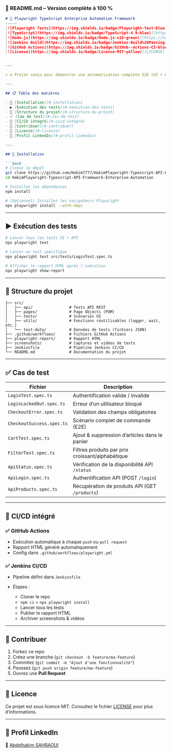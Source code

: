 ### 📝 README.md – Version complète à 100 %

````markdown
# 🚀 Playwright TypeScript Enterprise Automation Framework
-----
[![Playwright Tests](https://img.shields.io/badge/Playwright-Test-blue)](https://playwright.dev)
[![TypeScript](https://img.shields.io/badge/TypeScript-4.9-blue)](https://www.typescriptlang.org/)
[![Node.js](https://img.shields.io/badge/Node.js-v18-green)](https://nodejs.org/)
[![Jenkins Build](https://img.shields.io/badge/Jenkins-Build%20Passing-brightgreen)](#)
[![GitHub Actions](https://img.shields.io/badge/GitHub--Actions-CI-blue)](#)
[![License](https://img.shields.io/badge/License-MIT-yellow)](LICENSE)


---

> ⚙️ Projet conçu pour démontrer une automatisation complète E2E (UI + API) avec **Playwright**, **TypeScript**, **Node.js**, et **CI/CD via GitHub Actions & Jenkins**. Ce framework est prêt à l’emploi pour des environnements professionnels.

---

## 📋 Table des matières

- 🔧 [Installation](#-installation)
- ▶️ [Exécution des tests](#️-exécution-des-tests)
- 📂 [Structure du projet](#-structure-du-projet)
- ✅ [Cas de test](#-cas-de-test)
- 🔄 [CI/CD intégré](#-cicd-intégré)
- 🤝 [Contribuer](#-contribuer)
- 📄 [Licence](#-licence)
- 🔗 [Profil LinkedIn](#-profil-linkedin)

---

## 🔧 Installation

```bash
# Clonez le dépôt
git clone https://github.com/Hakim7777/HakimPlaywright-Typescript-API-Framework-Enterprise-Automation.git
cd HakimPlaywright-Typescript-API-Framework-Enterprise-Automation

# Installez les dépendances
npm install

# (Optionnel) Installez les navigateurs Playwright
npx playwright install --with-deps
````

---

## ▶️ Exécution des tests

```bash
# Lancer tous les tests UI + API
npx playwright test

# Lancer un test spécifique
npx playwright test src/tests/LoginTest.spec.ts

# Afficher le rapport HTML après l'exécution
npx playwright show-report
```

---

## 📂 Structure du projet

```
├── src/
│   ├── api/                # Tests API REST
│   ├── pages/              # Page Objects (POM)
│   ├── tests/              # Scénarios UI
│   ├── utils/              # Fonctions réutilisables (logger, wait, etc.)
│   └── test-data/          # Données de tests (fichiers JSON)
├── .github/workflows/      # Fichiers GitHub Actions
├── playwright-report/      # Rapport HTML
├── screenshots/            # Captures et vidéos de tests
├── Jenkinsfile             # Pipeline Jenkins CI/CD
└── README.md               # Documentation du projet
```

---

## ✅ Cas de test

| Fichier                   | Description                                      |
| ------------------------- | ------------------------------------------------ |
| `LoginTest.spec.ts`       | Authentification valide / invalide               |
| `LoginLockedOut.spec.ts`  | Erreur d’un utilisateur bloqué                   |
| `CheckoutError.spec.ts`   | Validation des champs obligatoires               |
| `CheckoutSuccess.spec.ts` | Scénario complet de commande (E2E)               |
| `CartTest.spec.ts`        | Ajout & suppression d’articles dans le panier    |
| `FilterTest.spec.ts`      | Filtres produits par prix croissant/alphabétique |
| `ApiStatus.spec.ts`       | Vérification de la disponibilité API `/status`   |
| `ApiLogin.spec.ts`        | Authentification API (POST `/login`)             |
| `ApiProducts.spec.ts`     | Récupération de produits API (GET `/products`)   |

---

## 🔄 CI/CD intégré

### ✅ GitHub Actions

* Exécution automatique à chaque `push` ou `pull request`
* Rapport HTML généré automatiquement
* Config dans `.github/workflows/playwright.yml`

### ✅ Jenkins CI/CD

* Pipeline défini dans `Jenkinsfile`
* Étapes :

  * Cloner le repo
  * `npm ci` + `npx playwright install`
  * Lancer tous les tests
  * Publier le rapport HTML
  * Archiver screenshots & vidéos

---

## 🤝 Contribuer

1. Forkez ce repo
2. Créez une branche (`git checkout -b feature/ma-feature`)
3. Commitez (`git commit -m "Ajout d'une fonctionnalité"`)
4. Poussez (`git push origin feature/ma-feature`)
5. Ouvrez une **Pull Request**

---

## 📄 Licence

Ce projet est sous licence MIT.
Consultez le fichier [LICENSE](LICENSE) pour plus d’informations.

---

## 🔗 Profil LinkedIn

🔹 [Abdelhakim SAHRAOUI](https://www.linkedin.com/in/hakim-alaoui-sahraoui-5a397a169/)


```
